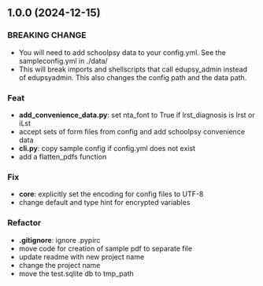 ## 1.0.0 (2024-12-15)

### BREAKING CHANGE

- You will need to add schoolpsy data to your config.yml. See
the sampleconfig.yml in ./data/
- This will break imports and shellscripts that call edupsy_admin instead of edupsyadmin. This also changes the config path and the data path.

### Feat

- **add_convenience_data.py**: set nta_font to True if lrst_diagnosis is lrst or iLst
- accept sets of form files from config and add schoolpsy convenience data
- **cli.py**: copy sample config if config.yml does not exist
- add a flatten_pdfs function

### Fix

- **core**: explicitly set the encoding for config files to UTF-8
- change default and type hint for encrypted variables

### Refactor

- **.gitignore**: ignore .pypirc
- move code for creation of sample pdf to separate file
- update readme with new project name
- change the project name
- move the test.sqlite db to tmp_path
